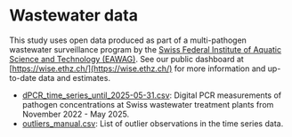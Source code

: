 # Wastewater data

This study uses open data produced as part of a multi-pathogen wastewater surveillance program by the [Swiss Federal Institute of Aquatic Science and Technology (EAWAG)](https://www.eawag.ch). See our public dashboard at [https://wise.ethz.ch/](https://wise.ethz.ch/) for more information and up-to-date data and estimates.

- [dPCR_time_series_until_2025-05-31.csv](dPCR_time_series_until_2025-05-31.csv): Digital PCR measurements of pathogen concentrations at Swiss wastewater treatment plants from November 2022 - May 2025.
- [outliers_manual.csv](outliers_manual.csv): List of outlier observations in the time series data.
